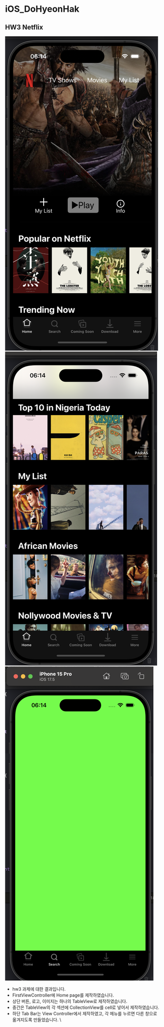 # iOS_DoHyeonHak


## HW3 Netflix

<img src = "https://github.com/4th-PARD-iOS-PART/iOS_DoHyeonHak/blob/main/3rd_hw_DoHyeonhak/hw3-1.png">

<img src = "https://github.com/4th-PARD-iOS-PART/iOS_DoHyeonHak/blob/main/3rd_hw_DoHyeonhak/hw3-2.png">

<img src = "https://github.com/4th-PARD-iOS-PART/iOS_DoHyeonHak/blob/main/3rd_hw_DoHyeonhak/hw3-3.png">

- hw3 과제에 대한 결과입니다.
- FirstViewController에 Home page를 제작하였습니다. 
- 상단 버튼, 로고, 이미지는 하나의 TableView로 제작하였습니다.
- 중간은 TableView의 각 섹션에 CollectionView를 cell로 넣어서 제작하였습니다.
- 하단 Tab Bar는 View Controller에서 제작하였고, 각 메뉴를 누르면 다른 창으로 옮겨지도록 만들었습니다. \
